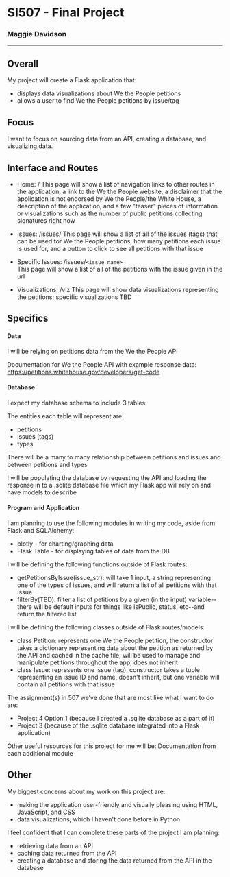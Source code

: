 # SI507 - Final Project
### Maggie Davidson

----------
## Overall

My project will create a Flask application that:
- displays data visualizations about We the People petitions
- allows a user to find We the People petitions by issue/tag

## Focus
I want to focus on sourcing data from an API, creating a database, and visualizing data.


## Interface and Routes
- Home: /
  This page will show a list of navigation links to other routes in the application, a link to the We the People website, a disclaimer that the application is not endorsed by We the People/the White House, a description of the application, and a few "teaser" pieces of information or visualizations such as the number of public petitions collecting signatures right now

- Issues: /issues/
  This page will show a list of all of the issues (tags) that can be used for We the People petitions, how many petitions each issue is used for, and a button to click to see all petitions with that issue

- Specific Issues: /issues/`<issue name>`  
  This page will show a list of all of the petitions with the issue given in the url

- Visualizations: /viz
  This page will show data visualizations representing the petitions; specific visualizations TBD

## Specifics

#### Data
I will be relying on petitions data from the We the People API

Documentation for We the People API with example response data: https://petitions.whitehouse.gov/developers/get-code

#### Database
I expect my database schema to include 3 tables

The entities each table will represent are:
- petitions
- issues (tags)
- types

There will be a many to many relationship between petitions and issues and between petitions and types

I will be populating the database by requesting the API and loading the response in to a .sqlite database file which my Flask app will rely on and have models to describe

#### Program and Application
I am planning to use the following modules in writing my code, aside from Flask and SQLAlchemy:
- plotly - for charting/graphing data
- Flask Table - for displaying tables of data from the DB

I will be defining the following functions outside of Flask routes:
- getPetitionsByIssue(issue_str): will take 1 input, a string representing one of the types of issues, and will return a list of all petitions with that issue
- filterBy(TBD): filter a list of petitions by a given (in the input) variable--there will be default inputs for things like isPublic, status, etc--and return the filtered list

I will be defining the following classes outside of Flask routes/models:
- class Petition: represents one We the People petition, the constructor takes a dictionary representing data about the petition as returned by the API and cached in the cache file, will be used to manage and manipulate petitions throughout the app; does not inherit
- class Issue: represents one issue (tag), constructor takes a tuple representing an issue ID and name, doesn't inherit, but one variable will contain all petitions with that issue

The assignment(s) in 507 we’ve done that are most like what I want to do are:
- Project 4 Option 1 (because I created a .sqlite database as a part of it)
- Project 3 (because of the .sqlite database integrated into a Flask application)

Other useful resources for this project for me will be:
Documentation from each additional module


## Other

My biggest concerns about my work on this project are:
- making the application user-friendly and visually pleasing using HTML, JavaScript, and CSS
- data visualizations, which I haven't done before in Python

I feel confident that I can complete these parts of the project I am planning:
- retrieving data from an API
- caching data returned from the API
- creating a database and storing the data returned from the API in the database
